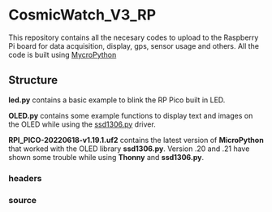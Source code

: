 # CosmicWatch_V3_RP

This repository contains all the necesary codes to upload to the Raspberry Pi board for data acquisition, display, gps, sensor usage and others. All the code is built using [MycroPython](https://github.com/micropython)

## Structure

**led.py** contains a basic example to blink the RP Pico built in LED.

**OLED.py** contains some example functions to display text and images on the OLED while using the [ssd1306.py](https://github.com/micropython/micropython-lib/blob/master/micropython/drivers/display/ssd1306/ssd1306.py) driver.

**RPI_PICO-20220618-v1.19.1.uf2** contains the latest version of **MicroPython** that worked with the OLED library **ssd1306.py**. Version .20 and .21 have shown some trouble while using **Thonny** and **ssd1306.py**.

### headers

### source
